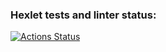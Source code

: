 ### Hexlet tests and linter status:
[![Actions Status](https://github.com/niyatanya/java-project-72/actions/workflows/hexlet-check.yml/badge.svg)](https://github.com/niyatanya/java-project-72/actions)